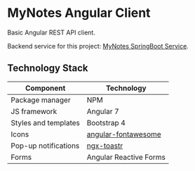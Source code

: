 # MyNotes Angular Client

Basic Angular REST API client.

Backend service for this project: [MyNotes SpringBoot Service](https://github.com/alexshavlovsky/mynotes-springboot-service).

## Technology Stack
Component            | Technology
---                  | ---
Package manager      | NPM
JS framework         | Angular 7
Styles and templates | Bootstrap 4
Icons                | [angular-fontawesome](https://github.com/FortAwesome/angular-fontawesome)
Pop-up notifications | [ngx-toastr](https://github.com/scttcper/ngx-toastr)
Forms                | Angular Reactive Forms
